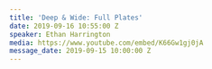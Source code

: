 ```yaml
---
title: 'Deep & Wide: Full Plates'
date: 2019-09-16 10:55:00 Z
speaker: Ethan Harrington
media: https://www.youtube.com/embed/K66Gw1gj0jA
message_date: 2019-09-15 10:00:00 Z
---
```


